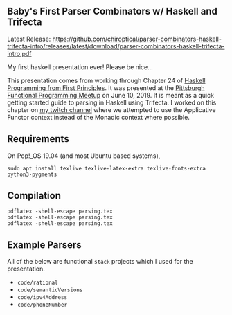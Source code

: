 Baby's First Parser Combinators w/ Haskell and Trifecta
---

Latest Release:
https://github.com/chiroptical/parser-combinators-haskell-trifecta-intro/releases/latest/download/parser-combinators-haskell-trifecta-intro.pdf

My first haskell presentation ever! Please be nice...

This presentation comes from working through Chapter 24 of [Haskell Programming
from First Principles](http://haskellbook.com/). It was presented at the
[Pittsburgh Functional Programming
Meetup](https://www.meetup.com/Pittsburgh-Functional-Programming-Meetup/events/gctsjlyzjbnb/)
on June 10, 2019. It is meant as a quick getting started guide to parsing in
Haskell using Trifecta. I worked on this chapter on [my twitch
channel](https://twitch.tv/chiroptical) where we attempted to use the
Applicative Functor context instead of the Monadic context where possible.

## Requirements

On Pop!_OS 19.04 (and most Ubuntu based systems),

```
sudo apt install texlive texlive-latex-extra texlive-fonts-extra python3-pygments
```

## Compilation

```
pdflatex -shell-escape parsing.tex
pdflatex -shell-escape parsing.tex
pdflatex -shell-escape parsing.tex
```

## Example Parsers

All of the below are functional `stack` projects
which I used for the presentation. 

- `code/rational`
- `code/semanticVersions` 
- `code/ipv4Address`
- `code/phoneNumber`
